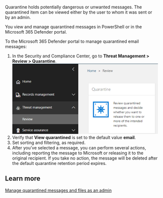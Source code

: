 Quarantine holds potentially dangerous or unwanted messages. The quarantined item can be viewed either by the user to whom it was sent or by an admin.

You view and manage quarantined messages in PowerShell or in the Microsoft 365 Defender portal.

To the Microsoft 365 Defender portal to manage quarantined email messages:

1.	In the Security and Compliance Center, go to **Threat Management > Review > Quarantine**.
   ![A screenshot of the Quarantine page under Threat management in the Security and Compliance center](../media/threat-management.png)
2.	Verify that **View quarantined** is set to the default value **email**.
3.	Set sorting and filtering, as required.
4.	After you’ve selected a message, you can perform several actions, including reporting the message to Microsoft or releasing it to the original recipient. If you take no action, the message will be deleted after the default quarantine retention period expires.

## Learn more
[Manage quarantined messages and files as an admin](/microsoft-365/security/office-365-security/manage-quarantined-messages-and-files?azure-portal=true)